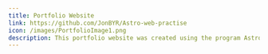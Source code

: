 ```yaml
---
title: Portfolio Website
link: https://github.com/JonBYR/Astro-web-practise
icon: /images/PortfolioImage1.png
description: This portfolio website was created using the program Astro. I had never used this program before, but with the help of tutorials and the advice of friends who had experience with this program I was able to create this website. This has helped me to appreciate the benefits of using Astro, such as more streamlined programming, inbuilt components such as props and css styling that can be easily changed to affect the whole website.
---
```

